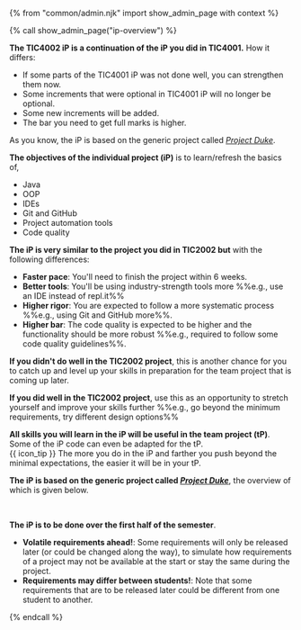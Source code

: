{% from "common/admin.njk" import show_admin_page with context %}

{% call show_admin_page("ip-overview") %}
<div id="main">

<div id="title">

</div>
<div id="body">

<div tags="m--tic4002">

**The TIC4002 iP is a continuation of the iP you did in TIC4001.** How it differs:
* If some parts of the TIC4001 iP was not done well, you can strengthen them now.
* Some increments that were optional in TIC4001 iP will no longer be optional.
* Some new increments will be added.
* The bar you need to get full marks is higher.

As you know, the iP is based on the generic project called [_Project Duke_](../se-book-adapted/projectDuke/index.html).

</div>
<div tags="m--cs2103 m--cs2113 m--tic4001">

**The objectives of the individual project (iP)** is to learn/refresh the basics of,
* Java
* OOP
* IDEs
* Git and GitHub
* Project automation tools
* Code quality

</div>
<div tags="m--tic4001">

**The iP is very similar to the project you did in TIC2002 but** with the following differences:
* **Faster pace**: You'll need to finish the project within 6 weeks.
* **Better tools**: You'll be using industry-strength tools more %%e.g., use an IDE instead of repl.it%%
* **Higher rigor**: You are expected to follow a more systematic process %%e.g., using Git and GitHub more%%.
* **Higher bar**: The code quality is expected to be higher and the functionality should be more robust %%e.g., required to follow some code quality guidelines%%.

**If you didn't do well in the TIC2002 project**, this is another chance for you to catch up and level up your skills in preparation for the team project that is coming up later.

**If you did well in the TIC2002 project**, use this as an opportunity to stretch yourself and improve your skills further %%e.g., go beyond the minimum requirements, try different design options%%
</div>
<div tags="m--cs2103 m--cs2113 m--tic4001">

**All skills you will learn in the iP will be useful in the team project (tP)**. Some of the iP code can even be adapted for the tP.<br>
{{ icon_tip }} The more you do in the iP and farther you push beyond the minimal expectations, the easier it will be in your tP.

**The iP is based on the generic project called [_Project Duke_](../se-book-adapted/projectDuke/index.html)**, the overview of which is given below.

<include src="dukeFragment.md" boilerplate var-header="**Overview**" var-fragment="text.md#intro" />
<br>

**The iP is to be done over the first half of the semester**.

<box type="warning">

* **Volatile requirements ahead!**: Some requirements will only be released later (or could be changed along the way), to simulate how requirements of a project may not be available at the start or stay the same during the project.
* **Requirements may differ between students!**: Note that some requirements that are to be released later could be different from one student to another.
</box>
</div>

</div>
</div>

{% endcall %}
